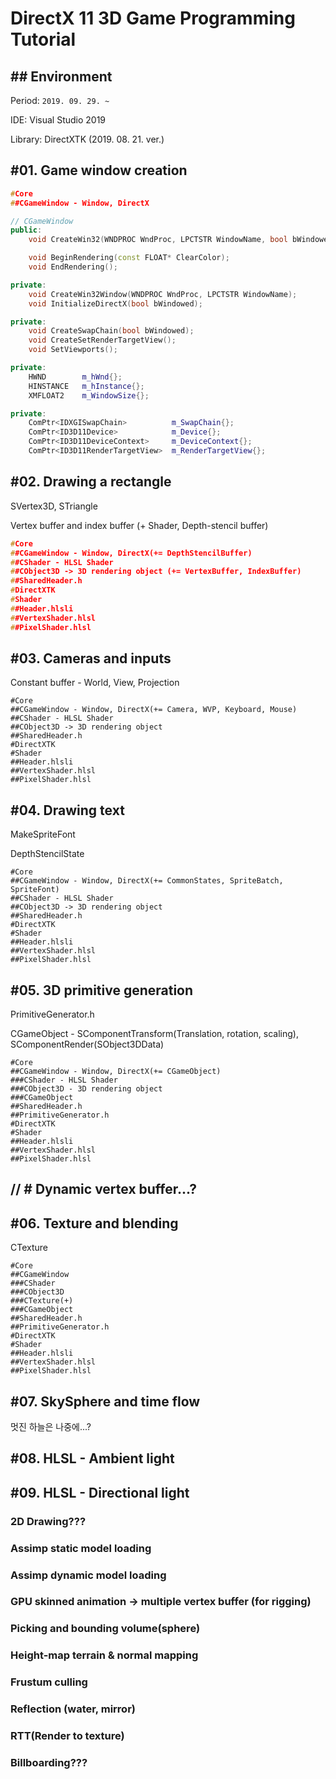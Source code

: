 # DirectX 11 3D Game Programming Tutorial

## ## Environment

Period:  `2019. 09. 29. ~`

IDE: Visual Studio 2019

Library: DirectXTK (2019. 08. 21. ver.)



## #01. Game window creation

```cpp
#Core
##CGameWindow - Window, DirectX
```

```cpp
// CGameWindow
public:
	void CreateWin32(WNDPROC WndProc, LPCTSTR WindowName, bool bWindowed);

	void BeginRendering(const FLOAT* ClearColor);
	void EndRendering();

private:
	void CreateWin32Window(WNDPROC WndProc, LPCTSTR WindowName);
	void InitializeDirectX(bool bWindowed);

private:
	void CreateSwapChain(bool bWindowed);
	void CreateSetRenderTargetView();
	void SetViewports();

private:
	HWND		m_hWnd{};
	HINSTANCE	m_hInstance{};
	XMFLOAT2	m_WindowSize{};

private:
	ComPtr<IDXGISwapChain>			m_SwapChain{};
	ComPtr<ID3D11Device>			m_Device{};
	ComPtr<ID3D11DeviceContext>		m_DeviceContext{};
	ComPtr<ID3D11RenderTargetView>	m_RenderTargetView{};
```



## #02. Drawing a rectangle

SVertex3D, STriangle

Vertex buffer and index buffer (+ Shader, Depth-stencil buffer)

```cpp
#Core
##CGameWindow - Window, DirectX(+= DepthStencilBuffer)
##CShader - HLSL Shader
##CObject3D -> 3D rendering object (+= VertexBuffer, IndexBuffer)
##SharedHeader.h
#DirectXTK
#Shader
##Header.hlsli
##VertexShader.hlsl
##PixelShader.hlsl
```



## #03. Cameras and inputs

Constant buffer - World, View, Projection

```
#Core
##CGameWindow - Window, DirectX(+= Camera, WVP, Keyboard, Mouse)
##CShader - HLSL Shader
##CObject3D -> 3D rendering object
##SharedHeader.h
#DirectXTK
#Shader
##Header.hlsli
##VertexShader.hlsl
##PixelShader.hlsl
```



## #04. Drawing text

MakeSpriteFont

DepthStencilState

```
#Core
##CGameWindow - Window, DirectX(+= CommonStates, SpriteBatch, SpriteFont)
##CShader - HLSL Shader
##CObject3D -> 3D rendering object
##SharedHeader.h
#DirectXTK
#Shader
##Header.hlsli
##VertexShader.hlsl
##PixelShader.hlsl
```



## #05. 3D primitive generation

PrimitiveGenerator.h

CGameObject - SComponentTransform(Translation, rotation, scaling), SComponentRender(SObject3DData)

```
#Core
##CGameWindow - Window, DirectX(+= CGameObject)
###CShader - HLSL Shader
###CObject3D - 3D rendering object
###CGameObject 
##SharedHeader.h
##PrimitiveGenerator.h
#DirectXTK
#Shader
##Header.hlsli
##VertexShader.hlsl
##PixelShader.hlsl
```



## // # Dynamic vertex buffer...?



## #06. Texture and blending

CTexture

```
#Core
##CGameWindow
###CShader
###CObject3D
###CTexture(+)
###CGameObject
##SharedHeader.h
##PrimitiveGenerator.h
#DirectXTK
#Shader
##Header.hlsli
##VertexShader.hlsl
##PixelShader.hlsl
```



## #07. SkySphere and time flow

멋진 하늘은 나중에...?

## #08. HLSL - Ambient light

## #09. HLSL - Directional light

### 2D Drawing???

### Assimp static model loading

### Assimp dynamic model loading

### GPU skinned animation -> multiple vertex buffer (for rigging)

### Picking and bounding volume(sphere)

### Height-map terrain & normal mapping

### Frustum culling

### Reflection (water, mirror)

### RTT(Render to texture)

### Billboarding???